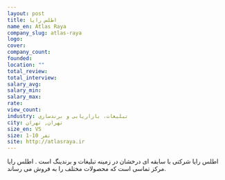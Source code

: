 ```yaml
---
layout: post
title: اطلس رایا
name_en: Atlas Raya
company_slug: atlas-raya
logo: 
cover: 
company_count:
founded:
location: ""
total_review: 
total_interview: 
salary_avg: 
salary_min: 
salary_max: 
rate: 
view_count: 
industry: تبلیغات، بازاریابی و برندسازی
city: تهران, تهران
size_en: VS
size: 1-10 نفر
site: http://atlasraya.ir
---
```


اطلس رایا شرکتی با سابقه ای درخشان در زمینه تبلیغات و برندینگ است . اطلس رایا مرکز تماسی است که محصولات مختلف را به فروش می رساند.
